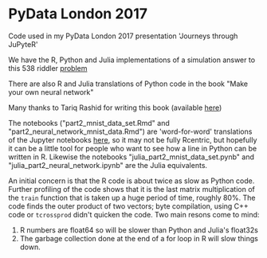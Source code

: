 # PyData London 2017
Code used in my PyData London 2017 presentation 'Journeys through JuPyteR'

We have the R, Python and Julia implementations of a simulation answer to this 538 riddler [problem](https://fivethirtyeight.com/features/can-you-deal-with-these-card-game-puzzles/)

There are also R and Julia translations of Python code in the book "Make your own neural network"

Many thanks to Tariq Rashid for writing this book (available [here](https://www.amazon.co.uk/Make-Your-Own-Neural-Network/dp/1530826608/ref=la_B01N1YH9L9_1_1?s=books&ie=UTF8&qid=1488134452&sr=1-1))

The notebooks ("part2_mnist_data_set.Rmd" and "part2_neural_network_mnist_data.Rmd") are 'word-for-word' translations of the Jupyter notebooks [here](https://github.com/makeyourownneuralnetwork/makeyourownneuralnetwork), so it may not be fully Rcentric, but hopefully it can be a little tool for people who want to see how a line in Python can be written in R. Likewise the notebooks "julia_part2_mnist_data_set.pynb" and "julia_part2_neural_network.ipynb" are the Julia equivalents.

An initial concern is that the R code is about twice as slow as Python code. Further profiling of the code shows that it is the last matrix multiplication of the `train` function that is taken up a huge period of time, roughly 80%. The code finds the outer product of two vectors; byte compilation, using C++ code or `tcrossprod` didn't quicken the code. Two main resons come to mind:

1) R numbers are float64 so will be slower than Python and Julia's float32s
2) The garbage collection done at the end of a for loop in R will slow things down.
